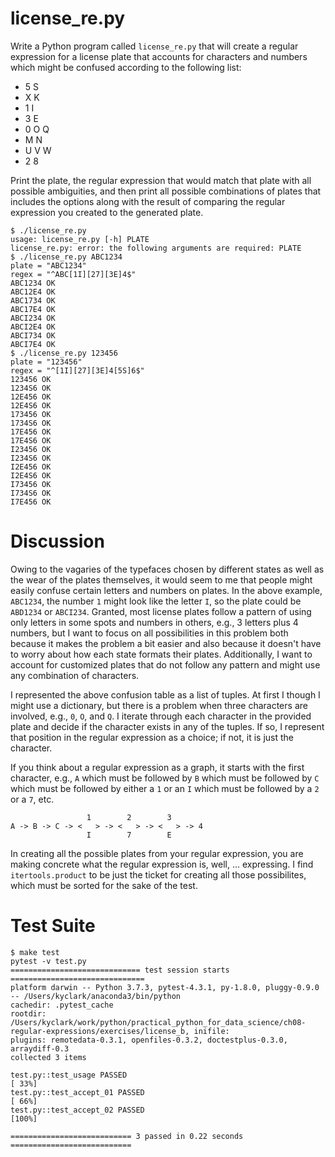 # license_re.py

Write a Python program called `license_re.py` that will create a regular expression for a license plate that accounts for characters and numbers which might be confused according to the following list:

* 5 S
* X K
* 1 I
* 3 E
* 0 O Q
* M N
* U V W
* 2 8

Print the plate, the regular expression that would match that plate with all possible ambiguities, and then print all possible combinations of plates that includes the options along with the result of comparing the regular expression you created to the generated plate.

````
$ ./license_re.py
usage: license_re.py [-h] PLATE
license_re.py: error: the following arguments are required: PLATE
$ ./license_re.py ABC1234
plate = "ABC1234"
regex = "^ABC[1I][27][3E]4$"
ABC1234 OK
ABC12E4 OK
ABC1734 OK
ABC17E4 OK
ABCI234 OK
ABCI2E4 OK
ABCI734 OK
ABCI7E4 OK
$ ./license_re.py 123456
plate = "123456"
regex = "^[1I][27][3E]4[5S]6$"
123456 OK
1234S6 OK
12E456 OK
12E4S6 OK
173456 OK
1734S6 OK
17E456 OK
17E4S6 OK
I23456 OK
I234S6 OK
I2E456 OK
I2E4S6 OK
I73456 OK
I734S6 OK
I7E456 OK
````

# Discussion

Owing to the vagaries of the typefaces chosen by different states as well as the wear of the plates themselves, it would seem to me that people might easily confuse certain letters and numbers on plates. In the above example, `ABC1234`, the number `1` might look like the letter `I`, so the plate could be `ABD1234` or `ABCI234`. Granted, most license plates follow a pattern of using only letters in some spots and numbers in others, e.g., 3 letters plus 4 numbers, but I want to focus on all possibilities in this problem both because it makes the problem a bit easier and also because it doesn't have to worry about how each state formats their plates. Additionally, I want to account for customized plates that do not follow any pattern and might use any combination of characters.

I represented the above confusion table as a list of tuples. At first I though I might use a dictionary, but there is a problem when three characters are involved, e.g., `0`, `O`, and `Q`. I iterate through each character in the provided plate and decide if the character exists in any of the tuples. If so, I represent that position in the regular expression as a choice; if not, it is just the character. 

If you think about a regular expression as a graph, it starts with the first character, e.g., `A` which must be followed by `B` which must be followed by `C` which must be followed by either a `1` or an `I` which must be followed by a `2` or a `7`, etc.

                     1        2        3
    A -> B -> C -> <   > -> <   > -> <   > -> 4
                     I        7        E

In creating all the possible plates from your regular expression, you are making concrete what the regular expression is, well, ... expressing. I find `itertools.product` to be just the ticket for creating all those possibilites, which must be sorted for the sake of the test.

# Test Suite

````
$ make test
pytest -v test.py
============================= test session starts ==============================
platform darwin -- Python 3.7.3, pytest-4.3.1, py-1.8.0, pluggy-0.9.0 -- /Users/kyclark/anaconda3/bin/python
cachedir: .pytest_cache
rootdir: /Users/kyclark/work/python/practical_python_for_data_science/ch08-regular-expressions/exercises/license_b, inifile:
plugins: remotedata-0.3.1, openfiles-0.3.2, doctestplus-0.3.0, arraydiff-0.3
collected 3 items

test.py::test_usage PASSED                                               [ 33%]
test.py::test_accept_01 PASSED                                           [ 66%]
test.py::test_accept_02 PASSED                                           [100%]

=========================== 3 passed in 0.22 seconds ===========================
````
